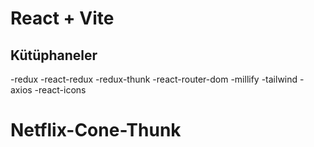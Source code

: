 # React + Vite

## Kütüphaneler

-redux
-react-redux
-redux-thunk
-react-router-dom
-millify
-tailwind
-axios
-react-icons
# Netflix-Cone-Thunk
